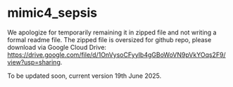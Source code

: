 # mimic4_sepsis
We apologize for temporarily remaining it in zipped file and not writing a formal readme file.
The zipped file is oversized for github repo, please download via Google Cloud Drive: https://drive.google.com/file/d/1OnVysoCFyyIb4gGBoWoVN9pVkYOqs2F9/view?usp=sharing.

To be updated soon, current version 19th June 2025.

